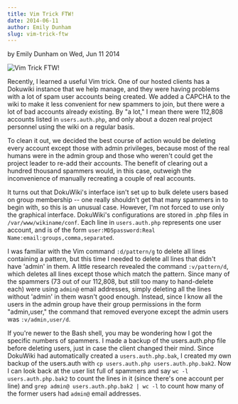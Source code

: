 ```yaml
---
title: Vim Trick FTW!
date: 2014-06-11
author: Emily Dunham
slug: vim-trick-ftw
---
```

by Emily Dunham on Wed, Jun 11 2014

![Vim Trick FTW!](/images/emilyvim.png#blog)

Recently, I learned a useful Vim trick. One of our hosted clients has a Dokuwiki
instance that we help manage, and they were having problems with a lot of spam
user accounts being created. We added a CAPCHA to the wiki to make it less
convenient for new spammers to join, but there were a lot of bad accounts
already existing. By "a lot," I mean there were 112,808 accounts listed in
``users.auth.php``, and only about a dozen real project personnel using the wiki
on a regular basis.

To clean it out, we decided the best course of action would be deleting every
account except those with admin privileges, because most of the real humans were
in the admin group and those who weren't could get the project leader to re-add
their accounts. The benefit of clearing out a hundred thousand spammers would,
in this case, outweigh the inconvenience of manually recreating a couple of real
accounts.

It turns out that DokuWiki's interface isn't set up to bulk delete users based
on group membership -- one really shouldn't get that many spammers in to begin
with, so this is an unusual case. However, I'm not forced to use only the
graphical interface. DokuWiki's configurations are stored in .php files in
``/var/www/wikiname/conf``. Each line in ``users.auth.php`` represents one user
account, and is of the form
``user:MD5password:Real Name:email:groups,comma,separated``.

I was familiar with the Vim command ``:d/pattern/g`` to delete all lines
containing a pattern, but this time I needed to delete all lines that didn't
have 'admin' in them. A little research revealed the command ``:v/pattern/d``,
which deletes all lines except those which match the pattern. Since many of the
spammers (73 out of our 112,808, but still too many to hand-delete each) were
using ``admin@`` email addresses, simply deleting all the lines without 'admin'
in them wasn't good enough. Instead, since I know all the users in the admin
group have their group permissions in the form "admin,user," the command that
removed everyone except the admin users was ``:v/admin,user/d``.

If you're newer to the Bash shell, you may be wondering how I got the specific
numbers of spammers. I made a backup of the users.auth.php file before deleting
users, just in case the client changed their mind. Since DokuWiki had
automatically created a ``users.auth.php.bak``, I created my own backup of the
users.auth with ``cp users.auth.php users.auth.php.bak2``. Now I can look back
at the user list full of spammers and say ``wc -l users.auth.php.bak2`` to count
the lines in it (since there's one account per line) and
``grep admin@ users.auth.php.bak2 | wc -l`` to count how many of the former
users had ``admin@`` email addresses.
